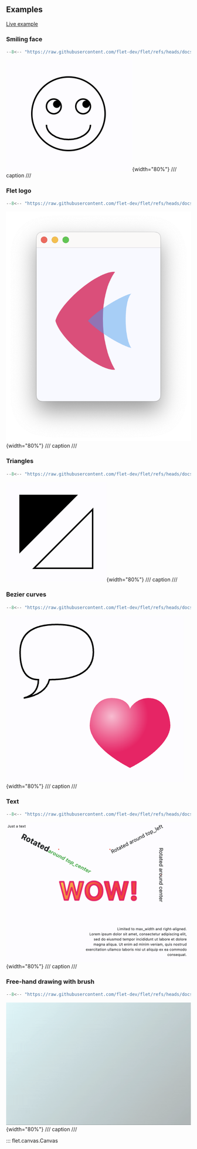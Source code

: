 ## Examples

[Live example](https://flet-controls-gallery.fly.dev/displays/canvas)

### Smiling face

```python
--8<-- "https://raw.githubusercontent.com/flet-dev/flet/refs/heads/docs/sdk/python/examples/controls/canvas/smiling-face.py"
```

![smiling-face](https://raw.githubusercontent.com/flet-dev/flet/docs/sdk/python/examples/controls/canvas/media/smiling-face.png){width="80%"}
/// caption
///

### Flet logo

```python
--8<-- "https://raw.githubusercontent.com/flet-dev/flet/refs/heads/docs/sdk/python/examples/controls/canvas/flet-logo.py"
```

![flet-logo](https://raw.githubusercontent.com/flet-dev/flet/docs/sdk/python/examples/controls/canvas/media/flet-logo.png){width="80%"}
/// caption
///

### Triangles

```python
--8<-- "https://raw.githubusercontent.com/flet-dev/flet/refs/heads/docs/sdk/python/examples/controls/canvas/triangles.py"
```

![triangles](https://raw.githubusercontent.com/flet-dev/flet/docs/sdk/python/examples/controls/canvas/media/triangles.png){width="80%"}
/// caption
///

### Bezier curves

```python
--8<-- "https://raw.githubusercontent.com/flet-dev/flet/refs/heads/docs/sdk/python/examples/controls/canvas/bezier-curves.py"
```

![bezier-curves](https://raw.githubusercontent.com/flet-dev/flet/docs/sdk/python/examples/controls/canvas/media/bezier-curves.png){width="80%"}
/// caption
///

### Text

```python
--8<-- "https://raw.githubusercontent.com/flet-dev/flet/refs/heads/docs/sdk/python/examples/controls/canvas/text.py"
```

![text](https://raw.githubusercontent.com/flet-dev/flet/docs/sdk/python/examples/controls/canvas/media/text.png){width="80%"}
/// caption
///

### Free-hand drawing with brush

```python
--8<-- "https://raw.githubusercontent.com/flet-dev/flet/refs/heads/docs/sdk/python/examples/controls/canvas/brush.py"
```

![brush](https://raw.githubusercontent.com/flet-dev/flet/docs/sdk/python/examples/controls/canvas/media/brush.gif){width="80%"}
/// caption
///

::: flet.canvas.Canvas
